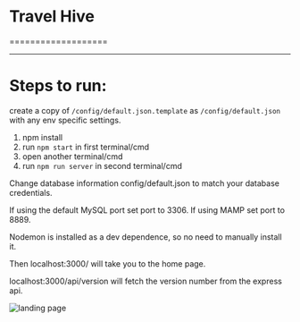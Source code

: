
# Travel Hive
===================

- - - -

# Steps to run: #

create a copy of `/config/default.json.template` as `/config/default.json` with any env specific settings.

1. npm install
2. run `npm start` in first terminal/cmd
3. open another terminal/cmd
4. run `npm run server` in second terminal/cmd

Change database information config/default.json to match your database credentials.

If using the default MySQL port set port to 3306.
If using MAMP set port to 8889.

Nodemon is installed as a dev dependence, so no need to manually install it.

Then localhost:3000/ will take you to the home page.

localhost:3000/api/version will fetch the version number from the express api.

![landing page](https://raw.githubusercontent.com/reggieroby/travel_hive/img/public/landing.png)